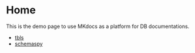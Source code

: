 # Home

This is the demo page to use MKdocs as a platform for DB documentations.

* [tbls](dbdoc/README.md)
* [schemaspy](schemaspy/index.html)